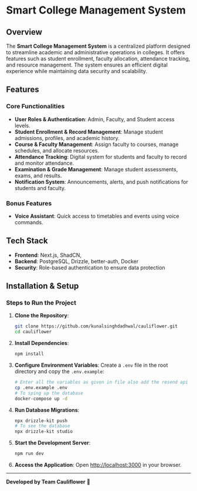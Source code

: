 # Smart College Management System

## Overview
The **Smart College Management System** is a centralized platform designed to streamline academic and administrative operations in colleges. It offers features such as student enrollment, faculty allocation, attendance tracking, and resource management. The system ensures an efficient digital experience while maintaining data security and scalability.

## Features
### Core Functionalities
- **User Roles & Authentication**: Admin, Faculty, and Student access levels.
- **Student Enrollment & Record Management**: Manage student admissions, profiles, and academic history.
- **Course & Faculty Management**: Assign faculty to courses, manage schedules, and allocate resources.
- **Attendance Tracking**: Digital system for students and faculty to record and monitor attendance.
- **Examination & Grade Management**: Manage student assessments, exams, and results.
- **Notification System**: Announcements, alerts, and push notifications for students and faculty.

### Bonus Features
- **Voice Assistant**: Quick access to timetables and events using voice commands.

## Tech Stack
- **Frontend**: Next.js, ShadCN,
- **Backend**: PostgreSQL, Drizzle, better-auth, Docker
- **Security**: Role-based authentication to ensure data protection

## Installation & Setup

### Steps to Run the Project
1. **Clone the Repository**:
   ```sh
   git clone https://github.com/kunalsinghdadhwal/cauliflower.git
   cd cauliflower
   ```

2. **Install Dependencies**:
   ```sh
   npm install
   ```

3. **Configure Environment Variables**:
   Create a `.env` file in the root directory and copy the `.env.example`:
   ```sh
   # Enter all the variables as given in file also add the resend api key
   cp .env.example .env
   # To sping up the database
   docker-compose up -d
   ```

4. **Run Database Migrations**:
   ```sh
   npx drizzle-kit push
   # To see the database
   npx drizzle-kit studio
   ```

5. **Start the Development Server**:
   ```sh
   npm run dev
   ```

6. **Access the Application**:
   Open [http://localhost:3000](http://localhost:3000) in your browser.

---
**Developed by Team Cauliflower** 🚀
